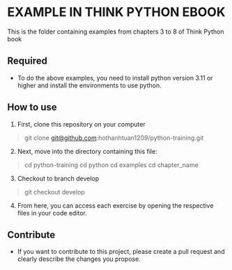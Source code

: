 # EXAMPLE IN THINK PYTHON EBOOK
This is the folder containing examples from chapters 3 to 8 of Think Python book

## Required
* To do the above examples, you need to install python version 3.11 or higher and install the environments to use python.

## How to use
1. First, clone this repository on your computer
> git clone git@github.com:hothanhtuan1209/python-training.git

2. Next, move into the directory containing this file:
> cd python-training
> cd python
> cd examples
> cd chapter_name 

3. Checkout to branch develop
> git checkout develop

4. From here, you can access each exercise by opening the respective files in your code editor.

## Contribute
 * If you want to contribute to this project, please create a pull request and clearly describe the changes you propose.